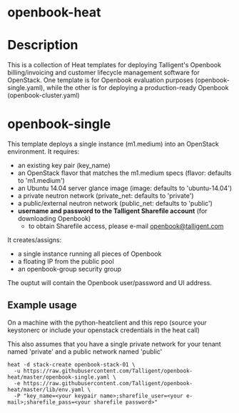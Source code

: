 # openbook-heat

Description
===========
This is a collection of Heat templates for deploying Talligent's Openbook
billing/invoicing and customer lifecycle management software for OpenStack.
One template is for Openbook evaluation purposes (openbook-single.yaml),
while the other is for deploying a production-ready Openbook (openbook-cluster.yaml)

openbook-single
===============
This template deploys a single instance (m1.medium) into an OpenStack
environment.  It requires:
* an existing key pair (key_name)
* an OpenStack flavor that matches the m1.medium specs (flavor: defaults to 'm1.medium')
* an Ubuntu 14.04 server glance image (image: defaults to 'ubuntu-14.04')
* a private neutron network (private_net: defaults to 'private')
* a public/external neutron network (public_net: defaults to 'public')
* **username and password to the Talligent Sharefile account** (for downloading Openbook)
  * to obtain Sharefile access, please e-mail openbook@talligent.com

It creates/assigns:
* a single instance running all pieces of Openbook
* a floating IP from the public pool
* an openbook-group security group

The ouptut will contain the Openbook user/password and UI address.

Example usage
-------------
On a machine with the python-heatclient and this repo (source your keystonerc or include your openstack credentials in the heat call)

This also assumes that you have a single private network for your tenant named 'private' and a public network named 'public'
```
heat -d stack-create openbook-stack-01 \
  -u https://raw.githubusercontent.com/Talligent/openbook-heat/master/openbook-single.yaml \
  -e https://raw.githubusercontent.com/Talligent/openbook-heat/master/lib/env.yaml \
  -P "key_name=<your keypair name>;sharefile_user=<your e-mail>;sharefile_pass=<your sharefile password>"
```
